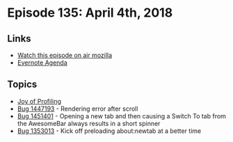 # Episode 135: April 4th, 2018

## Links
* [Watch this episode on air mozilla](https://air.mozilla.org/the-joy-of-coding-episode-135/)
* [Evernote Agenda](https://www.evernote.com/l/AbIuoDmD5h1H9Z8vW01qzANsp_dZ5AQO-nA)

## Topics

* [Joy of Profiling](https://air.mozilla.org/search/?ss=41)
* [Bug 1447193](https://bugzilla.mozilla.org/show_bug.cgi?id=1447193) - Rendering error after scroll 
* [Bug 1451401](https://bugzilla.mozilla.org/show_bug.cgi?id=1451401) - Opening a new tab and then causing a Switch To tab from the AwesomeBar always results in a short spinner 
* [Bug 1353013](https://bugzilla.mozilla.org/show_bug.cgi?id=1353013) - Kick off preloading about:newtab at a better time

